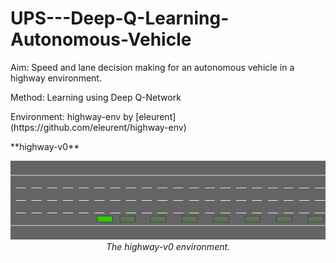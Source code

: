 # UPS---Deep-Q-Learning-Autonomous-Vehicle

<p>Aim: Speed and lane decision making for an autonomous vehicle in a highway environment. </p>
<p>Method: Learning using Deep Q-Network</p>
<p>Environment: highway-env by [eleurent](https://github.com/eleurent/highway-env)</p>
**highway-v0**
<p align="center">
    <img src="highway-env.gif"><br/>
    <em>The highway-v0 environment.</em>
</p>
